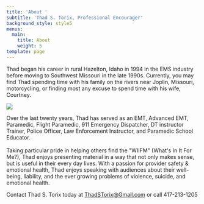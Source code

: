 ```yaml
---
title: 'About '
subtitle: 'Thad S. Torix, Professional Encourager'
background_style: style5
menus:
  main:
    title: About
    weight: 5
template: page
---
```

Thad began his career in rural Hazelton, Idaho in 1994 in the EMS industry before moving to Southwest Missouri in the late 1990s.  Currently, you may find Thad spending time with his family on the rivers near Joplin, Missouri, motorcycling, or finding most any excuse to spend time with his wife, Courtney.

![](/images/thadncourt.png)

Over the last twenty years, Thad has served as an EMT, Advanced EMT, Paramedic, Flight Paramedic, 911 Emergency Dispatcher, DT instructor Trainer, Police Officer, Law Enforcement Instructor, and Paramedic School Educator.  \
\
Taking particular pride in helping others find the "WIIFM" (What's In It For Me?), Thad enjoys presenting material in a way that not only makes sense, but is useful in their every day lives. With a passion for provider safety & emotional health, Thad enjoys speaking with audiences about their well-being, liability, and the ever growing problems of violence, suicide, and emotional health.  

Contact Thad S. Torix today at [ThadSTorix@Gmail.com](mailto:thadstorix@gmail.com) or call 417-213-1205
